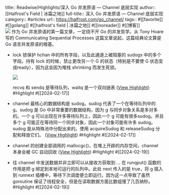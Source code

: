 title:: Readwise/Highlights/深入 Go 并发原语 — Channel 底层实现
author:: [[Halfrost's Field | 冰霜之地]]
full-title:: 深入 Go 并发原语 — Channel 底层实现
category:: #articles
url:: https://halfrost.com/go_channel/
tags:: #[[favorite]] #[[golang]] #[[halfrost\'s field | 冰霜之地]] #[[inoreader]] #[[博客]]  
![](https://img.halfrost.com/2021/04/149_0.png)
作为 Go 并发原语的第一篇文章，一定绕不开 Go 的并发哲学。从 Tony Hoare 写的 Communicating Sequential Processes 这篇文章说起，这篇经典论文算是 Go 语言并发原语的根基。
- lock 锁保护 hchan 中的所有字段，以及此通道上被阻塞的 sudogs 中的多个字段。持有 lock 的时候，禁止更改另一个 G 的状态（特别是不要使 G 状态变成ready），因为这会因为堆栈 shrinking 而发生死锁。
  
  ![](https://img.halfrost.com/Blog/ArticleImage/149_5_.png)
  
  recvq 和 sendq 是等待队列，waitq 是一个双向链表 ([View Highlight](https://read.readwise.io/read/01hpsf0r8v9rjajwhx6fp46f1c)) #Highlight #[[2024-02-17]]
- channel 最核心的数据结构是 sudog。sudog 代表了一个在等待队列中的 g。sudog 是 Go 中非常重要的数据结构，因为 g 与同步对象关系是多对多的。一个 g 可以出现在许多等待队列上，因此一个 g 可能有很多sudog。并且多个 g 可能正在等待同一个同步对象，因此一个对象可能有许多 sudog。sudog 是从特殊池中分配出来的。使用 acquireSudog 和 releaseSudog 分配和释放它们。 ([View Highlight](https://read.readwise.io/read/01hpsexcstnv3h83zqt3pznxzd)) #Highlight #[[2024-02-17]]
- channel 的创建全部调用的 mallocgc()，在堆上开辟的内存空间，channel 本身会被 GC 自动回收 ([View Highlight](https://read.readwise.io/read/01hpzm3bmgep7avc7c7pn0xhwx)) #Highlight #[[2024-02-19]]
- 往 channel 中发送数据并非立即可以从接收方获取到 ... 在 runqput() 函数的作用是把 g 绑定到本地可运行的队列中。此处 next 传入的是 true，将 g 插入到 runnext 插槽中，等待下次调度便立即运行。因为这一点导致了虽然 goroutine 保证了线程安全，但是在读取数据方面比数组慢了几百纳秒。 #Highlight #[[2024-02-19]]